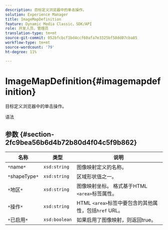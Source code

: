 ```yaml
---
description: 目标定义浏览器中的单击操作。
solution: Experience Manager
title: ImageMapDefinition
feature: Dynamic Media Classic，SDK/API
role: 开发人员，管理员
translation-type: tm+mt
source-git-commit: 052bfcbcf1bd4ccf60afa7e3325bf58dd07cba85
workflow-type: tm+mt
source-wordcount: '79'
ht-degree: 11%

---
```



# ImageMapDefinition{#imagemapdefinition}

目标定义浏览器中的单击操作。

语法

## 参数 {#section-2fc9bea56b6d4b72b80d4f04c5f9b862}

| 名称 | 类型 | 说明 |
|---|---|---|
| `*`name`*` | `xsd:string` | 图像映射定义的名称。 |
| `*`shapeType`*` | `xsd:string` | 区域形状值之一。 |
| `*`地区`*` | `xsd:string` | 图像映射坐标。 格式基于HTML `<area>`标签属性。 |
| `*`操作`*` | `xsd:string` | HTML `<area>`标签中要包含的其他属性，包括`href` URL。 |
| `*`已启用`*` | `xsd:boolean` | 如果启用了图像映射，则返回true。 |

